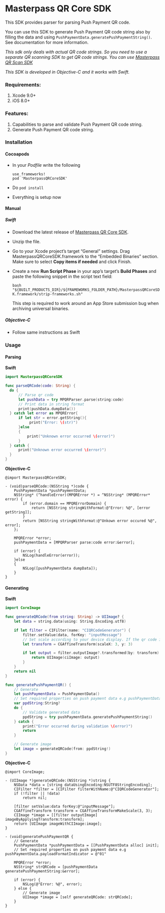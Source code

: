# Masterpass QR Core SDK

This SDK provides parser for parsing Push Payment QR code.

You can use this SDK to generate Push Payment QR code string also by filling the data and using `PushPaymentData.generatePushPaymentString()`. See documentation for more information.

_This sdk only deals with actual QR code strings. So you need to use a separate QR scanning SDK to get QR code strings. You can use [Masterpass QR Scan SDK][1]_

*This SDK is developed in Objective-C and it works with Swift.*

### Requirements:
1. Xcode 9.0+
2. iOS 8.0+

### Features:
1. Capabilities to parse and validate Push Payment QR code string.
2. Generate Push Payment QR code string.

### Installation

#### Cocoapods
- In your *Podfile* write the following

  ```
  use_frameworks!
  pod 'MasterpassQRCoreSDK'
  ```

- Do `pod install`
- Everything is setup now

#### Manual
##### Swift
- Download the latest release of [Masterpass QR Core SDK][2].
- Unzip the file.
- Go to your Xcode project’s target “General” settings. Drag MasterpassQRCoreSDK.framework to the “Embedded Binaries” section. Make sure to select **Copy items if needed** and click Finish.
- Create a new **Run Script Phase** in your app’s target’s **Build Phases** and paste the following snippet in the script text field:

	`bash "${BUILT_PRODUCTS_DIR}/${FRAMEWORKS_FOLDER_PATH}/MasterpassQRCoreSDK.framework/strip-frameworks.sh"`

  This step is required to work around an App Store submission bug when archiving universal binaries.


##### Objective-C
- Follow same instructions as Swift

[1]: https://www.github.com/Mastercard/masterpass-qr-scan-sdk-ios
[2]: https://www.github.com/Mastercard/masterpass-qr-core-sdk-ios/releases/download/2.0.3/masterpassqrcoresdk-framework-ios.zip

### Usage

#### Parsing

__Swift__

```swift
import MasterpassQRCoreSDK

func parseQRCode(code: String) {
  do {
      // Parse qr code
      let pushData = try MPQRParser.parse(string:code)
      // Print data in string format
      print(pushData.dumpData())
  } catch let error as MPQRError{
      if let str = error.getString(){
           print("Error: \(str)")
      }else
      {
          print("Unknown error occurred \(error)")
      }
  } catch {
      print("Unknown error occurred \(error)")
  }
}
```

__Objective-C__

```objc
@import MasterpassQRCoreSDK;

- (void)parseQRCode:(NSString *)code {
    PushPaymentData *pushPaymentData;
    NSString* (^handleError)(MPQRError *) = ^NSString* (MPQRError* error) {
        if (error.domain == MPQRErrorDomain) {
            return [NSString stringWithFormat:@"Error: %@", [error getString]];
        }
        return [NSString stringWithFormat:@"Unkown error occured %@", error];
    };

    MPQRError *error;
    pushPaymentData = [MPQRParser parse:code error:&error];

    if (error) {
        NSLog(handleError(error));
    }else
    {
        NSLog([pushPaymentData dumpData]);
    }
}
```

#### Generating

__Swift__

```swift
import CoreImage

func generateQRCode(from string: String) -> UIImage? {
    let data = string.data(using: String.Encoding.utf8)

    if let filter = CIFilter(name: "CIQRCodeGenerator") {
        filter.setValue(data, forKey: "inputMessage")
        // Set scale according to your device display. If the qr code is blurry then increase scale
        let transform = CGAffineTransform(scaleX: 3, y: 3)

        if let output = filter.outputImage?.transformed(by: transform) {
            return UIImage(ciImage: output)
        }
    }
    return nil
}

func generatePushPaymentQR() {
    // Generate
    let pushPaymentData = PushPaymentData()
    // Set required properties on push payment data e.g pushPaymentData.payloadFormatIndicator = "01"
    var ppdString:String?
    do {
        // Validate generated data
        ppdString = try pushPaymentData.generatePushPaymentString()
    } catch {
        print("Error occurred during validation \(error)")
        return
    }

    // Generate image
    let image = generateQRCode(from: ppdString!)
}
```

__Objective-C__

```objc
@import CoreImage;

- (UIImage *)generateQRCode:(NSString *)string {
    NSData *data = [string dataUsingEncoding:NSUTF8StringEncoding];
    CIFilter *filter = [CIFilter filterWithName:@"CIQRCodeGenerator"];
    if (!filter || !data)
        return nil;

    [filter setValue:data forKey:@"inputMessage"];
    CGAffineTransform transform = CGAffineTransformMakeScale(3, 3);
    CIImage *image = [[filter outputImage] imageByApplyingTransform:transform];
    return [UIImage imageWithCIImage:image];
}

- (void)generatePushPaymentQR {
    // Generate
    PushPaymentData *pushPaymentData = [[PushPaymentData alloc] init];
    // Set required properties on push payment data e.g pushPaymentData.payloadFormatIndicator = @"01"

    MPQRError *error;
    NSString* strQRCode = [pushPaymentData generatePushPaymentString:&error];

    if (error) {
        NSLog(@"Error: %@", error);
    } else {
        // Generate image
        UIImage *image = [self generateQRCode: strQRCode];
    }
}
```
